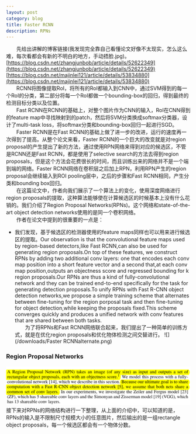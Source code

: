```yaml
---
layout: post
category: blog
title: Faster RCNN
description: RPNs
---
```


　　先给出讲解的博客链接(我发现完全靠自己看懂论文好像不太现实，怎么这么难，每次看都会有新的不明白的地方，手动捂脸.jpg)。
[https://blog.csdn.net/zhangjunbob/article/details/52622349](https://blog.csdn.net/zhangjunbob/article/details/52622349)
[https://blog.csdn.net/majinlei121/article/details/53834880](https://blog.csdn.net/majinlei121/article/details/53834880)
<br>
　　RCNN将图像提取RoI，将所有的RoI都输入到CNN中，通过SVM得到的每一个RoI的分类，第二部分将每一个RoI都做一个bounding-box的回归，得到最终的检测目标分类以及位置。<br>
　　Fast RCNN在RCNN的基础上，对整个图片作为CNN的输入，RoI在CNN得到的feature map中寻找映射到的patch，然后将SVM分类换成softmax分类器，设计了multi-task loss，将softmax分类和bounding-box回归一起进行SGD。<br>
　　Faster RCNN是在Fast RCNN的基础上做了进一步的改进，运行的速度再一次得到了提高。从整个论文来看，Faster RCNN的一个巨大的改变就是对region proposal的产生提出了新的方法，通过使用RPN网络来得到对应的候选区，不管是RCNN还是Fast RCNN，都是使用了selective search的方法去得到region proposals，但是这个方法会花费很长的时间，而且训练出来的网络并不是一个端到端的网络。Faster RCNN网络在卷积层之后加上RPN，利用RPN产生的region proposal会继续输入到ROI pooling层中，之后的步骤和Fast RCNN相同，产生分类和bounding box回归。<br>
　　在这篇论文中，作者向我们展示了一个算法上的变化，使用深度网络进行region proposals的提取，这种算法能够使在计算候选区的时候基本上没有什么花销的。我们介绍了Region Proposal Networks(RPNs)。这个网络和state-of-the-art object detection networks使用的是同一个卷积网络。<br>
　　作者在论文中提到的很重要的一点是：
- 我们发现，基于候选区的检测器使用的feature maps同样也可以用来进行候选区的提取。Our observation is that the convolutional feature maps used by region-based detectors,like Fast RCNN,can also be used for generating region proposals.On top of these features, we construct RPNs by adding two additional conv layers: one that encodes each conv map position into a short feature vector and a second that,at each conv map position,outputs an objectness score and regressed bounding for k region proposals.Our RPNs are thus a kind of fully-convolutional network and they can be trained end-to-end specifically for the task for generating detection proposals.To unify RPNs with Fast R-CNN object detection networks,we propose a simple training scheme that alternates between fine-tuning for the region porposal task and then fine-tuning for object detection,while keeping the proposals fixed.This scheme converges quickly and produces a unified network with conv features that are shared between both tasks.<br>
　　为了将RPNs和Fast RCNN网络联合起来，我们提出了一种简单的训练方式，就是在优化region proposals和优化物体检测之间交替进行。
![](/downloads/Faster RCNNalternate.png)

### Region Proposal Networks
![](/downloads/RPNs.png)
　　接下来对RPNs的网络结构进行一下整理，从上面的介绍中，可以知道的是，RPNs的输入是不限制尺寸规模大小的任意图片，然后输出的是一组rectangle object proposals，每一个候选区都会有一个物体分数。